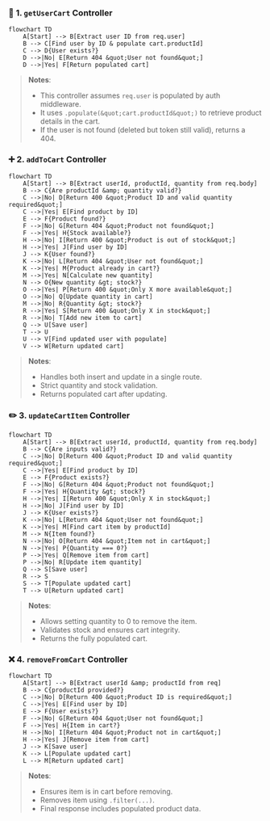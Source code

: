 ### 🛒 **1. `getUserCart` Controller**

```mermaid
flowchart TD
    A[Start] --> B[Extract user ID from req.user]
    B --> C[Find user by ID & populate cart.productId]
    C --> D{User exists?}
    D -->|No| E[Return 404 &quot;User not found&quot;]
    D -->|Yes| F[Return populated cart]
```

> **Notes**:
>
> - This controller assumes `req.user` is populated by auth middleware.
> - It uses `.populate(&quot;cart.productId&quot;)` to retrieve product details in the cart.
> - If the user is not found (deleted but token still valid), returns a 404.

### ➕ **2. `addToCart` Controller**

```mermaid
flowchart TD
    A[Start] --> B[Extract userId, productId, quantity from req.body]
    B --> C{Are productId &amp; quantity valid?}
    C -->|No| D[Return 400 &quot;Product ID and valid quantity required&quot;]
    C -->|Yes| E[Find product by ID]
    E --> F{Product found?}
    F -->|No| G[Return 404 &quot;Product not found&quot;]
    F -->|Yes| H{Stock available?}
    H -->|No| I[Return 400 &quot;Product is out of stock&quot;]
    H -->|Yes| J[Find user by ID]
    J --> K{User found?}
    K -->|No| L[Return 404 &quot;User not found&quot;]
    K -->|Yes| M{Product already in cart?}
    M -->|Yes| N[Calculate new quantity]
    N --> O{New quantity &gt; stock?}
    O -->|Yes| P[Return 400 &quot;Only X more available&quot;]
    O -->|No| Q[Update quantity in cart]
    M -->|No| R{Quantity &gt; stock?}
    R -->|Yes| S[Return 400 &quot;Only X in stock&quot;]
    R -->|No| T[Add new item to cart]
    Q --> U[Save user]
    T --> U
    U --> V[Find updated user with populate]
    V --> W[Return updated cart]
```

> **Notes**:
>
> - Handles both insert and update in a single route.
> - Strict quantity and stock validation.
> - Returns populated cart after updating.

### ✏️ **3. `updateCartItem` Controller**

```mermaid
flowchart TD
    A[Start] --> B[Extract userId, productId, quantity from req.body]
    B --> C{Are inputs valid?}
    C -->|No| D[Return 400 &quot;Product ID and valid quantity required&quot;]
    C -->|Yes| E[Find product by ID]
    E --> F{Product exists?}
    F -->|No| G[Return 404 &quot;Product not found&quot;]
    F -->|Yes| H{Quantity &gt; stock?}
    H -->|Yes| I[Return 400 &quot;Only X in stock&quot;]
    H -->|No| J[Find user by ID]
    J --> K{User exists?}
    K -->|No| L[Return 404 &quot;User not found&quot;]
    K -->|Yes| M[Find cart item by productId]
    M --> N{Item found?}
    N -->|No| O[Return 404 &quot;Item not in cart&quot;]
    N -->|Yes| P{Quantity === 0?}
    P -->|Yes| Q[Remove item from cart]
    P -->|No| R[Update item quantity]
    Q --> S[Save user]
    R --> S
    S --> T[Populate updated cart]
    T --> U[Return updated cart]
```

> **Notes**:
>
> - Allows setting quantity to 0 to remove the item.
> - Validates stock and ensures cart integrity.
> - Returns the fully populated cart.

### ❌ **4. `removeFromCart` Controller**

```mermaid
flowchart TD
    A[Start] --> B[Extract userId &amp; productId from req]
    B --> C{productId provided?}
    C -->|No| D[Return 400 &quot;Product ID is required&quot;]
    C -->|Yes| E[Find user by ID]
    E --> F{User exists?}
    F -->|No| G[Return 404 &quot;User not found&quot;]
    F -->|Yes| H{Item in cart?}
    H -->|No| I[Return 404 &quot;Product not in cart&quot;]
    H -->|Yes| J[Remove item from cart]
    J --> K[Save user]
    K --> L[Populate updated cart]
    L --> M[Return updated cart]
```

> **Notes**:
>
> - Ensures item is in cart before removing.
> - Removes item using `.filter(...)`.
> - Final response includes populated product data.
